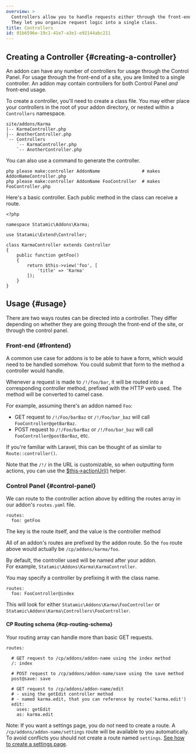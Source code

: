 ```yaml
---
overview: >
  Controllers allow you to handle requests either through the front-end or the control panel.
  They let you organize request logic into a single class.
title: Controllers
id: 01b6596e-19c1-41e7-a3e1-e92144abc211
---
```

## Creating a Controller {#creating-a-controller}

An addon can have any number of controllers for usage through the Control Panel. For usage through the front-end of a site, you are limited to
a single controller. An addon may contain controllers for both Control Panel _and_ front-end usage.

To create a controller, you'll need to create a class file. You may either place your controllers in the root of your addon directory, or
nested within a `Controllers` namespace.

``` .lang-files
site/addons/Karma
|-- KarmaController.php 
|-- AnotherController.php
`-- Controllers
    `-- KarmaController.php
    `-- AnotherController.php
```

You can also use a command to generate the controller.

``` .lang-bash
php please make:controller AddonName                # makes AddonNameController.php
php please make:controller AddonName FooController  # makes FooController.php
```

Here's a basic controller. Each public method in the class can receive a route.

``` .language-php
<?php

namespace Statamic\Addons\Karma;

use Statamic\Extend\Controller;

class KarmaController extends Controller
{
    public function getFoo()
    {
        return $this->view('foo', [
            'title' => 'Karma'
        ]);
    }
}
```

## Usage {#usage}

There are two ways routes can be directed into a controller. They differ depending on whether they are going through
the front-end of the site, or through the control panel.

### Front-end {#frontend}

A common use case for addons is to be able to have a form, which would need to be handled somehow. You could submit
that form to the method a controller would handle.

Whenever a request is made to `/!/foo/bar`, it will be routed into a corresponding controller method, prefixed with the
HTTP verb used. The method will be converted to camel case.

For example, assuming there's an addon named `Foo`:

- GET request to `/!/Foo/barBaz` or `/!/Foo/bar_baz` will call `FooController@getBarBaz`.
- POST request to `/!/Foo/barBaz` or `/!/Foo/bar_baz` will call `FooController@postBarBaz`, etc.

If you're familiar with Laravel, this can be thought of as similar to `Route::controller()`.

Note that the `/!/` in the URL is customizable, so when outputting form actions, you can use the [$this->actionUrl()](/addons/helpers#actionUrl) helper.

### Control Panel {#control-panel}

We can route to the controller action above by editing the routes array in our addon's `routes.yaml` file.

``` .language-yaml
routes:
  foo: getFoo
```

The key is the route itself, and the value is the controller method

All of an addon's routes are prefixed by the addon route. So the `foo` route above would actually be `/cp/addons/karma/foo`.

By default, the controller used will be named after your addon.  
For example, `Statamic\Addons\Karma\KarmaController`.  

You may specify a controller by prefixing it with the class name.

``` .lang-yaml
routes:
  foo: FooController@index
```

This will look for either `Statamic\Addons\Karma\FooController` or `Statamic\Addons\Karma\Controllers\FooController`.


#### CP Routing schema {#cp-routing-schema}

Your routing array can handle more than basic GET requests.

``` .language-yaml
routes:

  # GET request to /cp/addons/addon-name using the index method
  /: index           

  # POST request to /cp/addons/addon-name/save using the save method
  post@save: save    

  # GET request to /cp/addons/addon-name/edit
  # - using the getEdit controller method
  # - named karma.edit, that you can reference by route('karma.edit')
  edit:              
    uses: getEdit    
    as: karma.edit
```

Note: If you want a settings page, you do _not_ need to create a route. A `/cp/addons/addon-name/settings` route
will be available to you automatically. To avoid conflicts you should not create a route named `settings`.
[See how to create a settings page](/addons/classes/settings).
